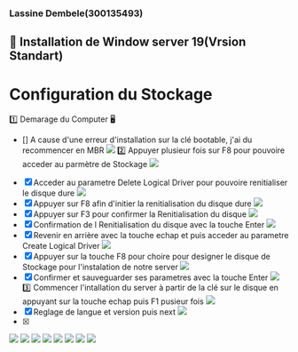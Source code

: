 ### Lassine Dembele(300135493)

## :pushpin: Installation de Window server 19(Vrsion Standart)
# Configuration du Stockage
1️⃣ Demarage du Computer 🖥️
- [] A cause d'une erreur d'installation sur la clé bootable, j'ai du recommencer en MBR
<img src=images/IMG_20230517_170811.jpg width='' height='' > </img>
2️⃣ Appuyer plusieur fois sur F8 pour pouvoire acceder au parmètre de Stockage
<img src=images/IMG_20230517_195730.jpg width='' height='' > </img>
- [x] Acceder au parametre Delete Logical Driver pour pouvoire renitialiser le disque dure
<img src=images/IMG_20230517_182335.jpg width='' height='' > </img>
- [x] Appuyer sur F8 afin d'initier la renitialisation du disque dure 
<img src=images/IMG_20230517_182355.jpg width='' height='' > </img>
- [x] Appuyer sur F3 pour confirmer la Renitialisation du disque
<img src=images/IMG_20230517_182410.jpg width='' height='' > </img>
- [x] Confirmation de l Renitialisation du disque avec la touche Enter
<img src=images/IMG_20230517_182448.jpg width='' height='' > </img>
- [x] Revenir en arrière avec la touche echap et puis acceder au parametre Create Logical Driver
<img src=images/IMG_20230517_182430.jpg width='' height='' > </img>
- [x] Appuyer sur la touche F8 pour choire pour designer le disque de Stockage pour l'instalation de notre server
<img src=images/IMG_20230517_182439.jpg width='' height='' > </img>
- [x] Confirmer et sauveguarder ses parametres avec la touche Enter
<img src=images/IMG_20230517_182448.jpg width='' height='' > </img>
3️⃣ Commencer l'intallation du server à partir de la clé sur le disque en appuyant sur la touche echap puis F1 pusieur fois
<img src=images/IMG_20230517_182837.jpg width='' height='' > </img>
- [x] Reglage de langue et version puis next
<img src=images/IMG_20230517_184323.jpg width='' height='' > </img>
- [x]
<img src=images/IMG_20230517_184428.jpg width='' height='' > </img>
<img src=images/IMG_20230517_184629.jpg width='' height='' > </img>
<img src=images/IMG_20230517_184702.jpg width='' height='' > </img>
<img src=images/IMG_20230517_194035.jpg width='' height='' > </img>
<img src=images/IMG_20230517_194113.jpg width='' height='' > </img>
<img src=images/IMG_20230517_195730.jpg width='' height='' > </img>
<img src=images/IMG_20230517_201505.jpg width='' height='' > </img>
<img src=images/IMG_20230517_201851.jpg width='' height='' > </img>

